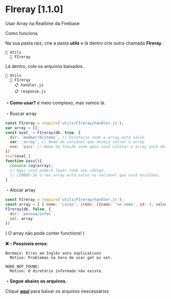 # FIreray [1.1.0]
Usar Array na Realtime da Firebase

Como funciona

Na sua pasta raiz, crie a pasta **utils** e lá dentro crie outra chamada **FIreray**.
```
📂 Utils
  📂 FIreray
```
Lá dentro, cole os arquivos baixados.
```
📂 Utils
  📂 FIreray
    📋 handler.js
    📋 response.js
```

**・Como usar?**
é meio complexo, mas vamos lá.

・Buscar array
```js
const FIreray = require('utils/FIreray/handler.js');
var array = [];
const eval_ = FIreray(db, true, { 
  dir: `member/0/items`, // Diretório onde o array está salvo.
  var: 'array', // Nome da variável que deseja salvar o array.
  exe: 'pass' // Nome da função onde após você coletar o array você deseja executar. 
})
eval(eval_)
function pass(){
  console.log(array);
  // Aqui você poderá fazer todo seu código.
  // LEMBRE-SE o seu array está salvo na variável que você escolheu.
}
```

・Alocar array
```js
const FIreray = require('utils/FIreray/handler.js');
const array = [ { nome: 'Lucas', items: [{name: 'no name', id: 3, value: 50}] } ] // Esse é o array que você deseja salvar.
FIreray(db, false, { 
  dir: `pessoa/infos`, 
  val: array
})
```
( O array não pode conter functions! )

**❌・Possíveis erros:**

```
Normais: Erros em Inglês auto explicativos 
  Motivo: Problemas na hora de usar get ou set.

NODE_NOT_FOUND: 
  Motivo: O diretório informado não existe.
```

**・Segue abaixo os arquivos.**

Clique **[aqui](https://github.com/lucasFelixSilveira/FIreray/raw/main/files.zip)** para baixar os arquivos nescessários
